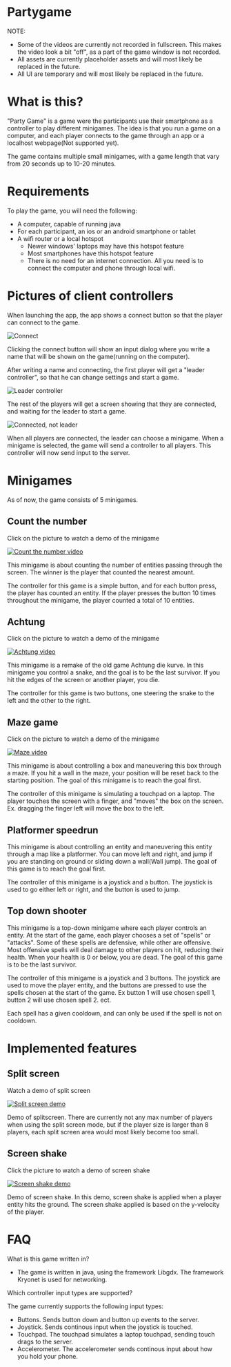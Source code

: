 # Partygame
NOTE:
* Some of the videos are currently not recorded in fullscreen. This makes the video look a bit "off", as a part of the game window is not recorded.
* All assets are currently placeholder assets and will most likely be replaced in the future.
* All UI are temporary and will most likely be replaced in the future.

# What is this?
"Party Game" is a game were the participants use their smartphone as a controller to play different minigames. The idea is that you run a game on a computer, and each player connects to the game through an app or a localhost webpage(Not supported yet).

The game contains multiple small minigames, with a game length that vary from 20 seconds up to 10-20 minutes.

# Requirements
To play the game, you will need the following:
* A computer, capable of running java 
* For each participant, an ios or an android smartphone or tablet
* A wifi router or a local hotspot
  * Newer windows' laptops may have this hotspot feature
  * Most smartphones have this hotspot feature
  * There is no need for an internet connection. All you need is to connect the computer and phone through local wifi.

  
# Pictures of client controllers
When launching the app, the app shows a connect button so that the player can connect to the game.


![Connect](https://raw.githubusercontent.com/joakimandal/Partygame/master/connect.png)

Clicking the connect button will show an input dialog where you write a name that will be shown on the game(running on the computer).

After writing a name and connecting, the first player will get a "leader controller", so that he can change settings and start a game. 

![Leader controller](https://raw.githubusercontent.com/joakimandal/Partygame/master/leadercontroller.png)

The rest of the players will get a screen showing that they are connected, and waiting for the leader to start a game.

![Connected, not leader](https://raw.githubusercontent.com/joakimandal/Partygame/master/conntectedtwo.png)

When all players are connected, the leader can choose a minigame. When a minigame is selected, the game will send a controller to all players. This controller will now send input to the server.

# Minigames
As of now, the game consists of 5 minigames.

## Count the number
Click on the picture to watch a demo of the minigame

[![Count the number video](https://raw.githubusercontent.com/joakimandal/Partygame/master/countthenumber.png)](https://streamable.com/c65zt)

This minigame is about counting the number of entities passing through the screen. The winner is the player that counted the nearest amount.

The controller for this game is a simple button, and for each button press, the player has counted an entity. If the player presses the button 10 times throughout the minigame, the player counted a total of 10 entities.

## Achtung 
Click on the picture to watch a demo of the minigame

[![Achtung video](https://raw.githubusercontent.com/joakimandal/Partygame/master/achtung.png)](https://streamable.com/k14ji)

This minigame is a remake of the old game Achtung die kurve. In this minigame you control a snake, and the goal is to be the last survivor. If you hit the edges of the screen or another player, you die.

The controller for this game is two buttons, one steering the snake to the left and the other to the right.

## Maze game
Click on the picture to watch a demo of the minigame

[![Maze video](https://raw.githubusercontent.com/joakimandal/Partygame/master/maze.png)](https://streamable.com/ri98f)

This minigame is about controlling a box and maneuvering this box through a maze. If you hit a wall in the maze, your position will be reset back to the starting position. The goal of this minigame is to reach the goal first.

The controller of this minigame is simulating a touchpad on a laptop. The player touches the screen with a finger, and "moves" the box on the screen. Ex. dragging the finger left will move the box to the left.

## Platformer speedrun
This minigame is about controlling an entity and maneuvering this entity through a map like a platformer. You can move left and right, and jump if you are standing on ground or sliding down a wall(Wall jump). The goal of this game is to reach the goal first.

The controller of this minigame is a joystick and a button. The joystick is used to go either left or right, and the button is used to jump. 

## Top down shooter
This minigame is a top-down minigame where each player controls an entity. At the start of the game, each player chooses a set of "spells" or "attacks". Some of these spells are defensive, while other are offensive. Most offensive spells will deal damage to other players on hit, reducing their health. When your health is 0 or below, you are dead. The goal of this game is to be the last survivor.

The controller of this minigame is a joystick and 3 buttons. The joystick are used to move the player entity, and the buttons are pressed to use the spells chosen at the start of the game. Ex button 1 will use chosen spell 1, button 2 will use chosen spell 2. ect. 

Each spell has a given cooldown, and can only be used if the spell is not on cooldown.


# Implemented features

## Split screen
Watch a demo of split screen

[![Split screen demo](https://raw.githubusercontent.com/joakimandal/Partygame/master/countthenumber.png)](https://streamable.com/vnz3e)

Demo of splitscreen. There are currently not any max number of players when using the split screen mode, but if the player size is larger than 8 players, each split screen area would most likely become too small.

## Screen shake
Click the picture to watch a demo of screen shake

[![Screen shake demo](https://raw.githubusercontent.com/joakimandal/Partygame/master/countthenumber.png)](https://streamable.com/xgzb3)

Demo of screen shake. In this demo, screen shake is applied when a player entity hits the ground. The screen shake applied is based on the y-velocity of the player. 


# FAQ

What is this game written in?
* The game is written in java, using the framework Libgdx. The framework Kryonet is used for networking.


Which controller input types are supported?

The game currently supports the following input types:
* Buttons. Sends button down and button up events to the server.
* Joystick. Sends continous input when the joystick is touched.
* Touchpad. The touchpad simulates a laptop touchpad, sending touch drags to the server.
* Accelerometer. The accelerometer sends continous input about how you hold your phone. 
